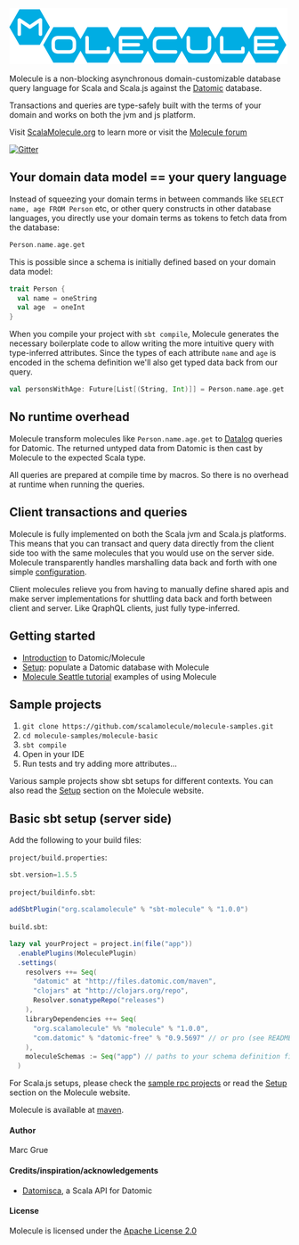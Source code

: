 ![](project/resources/Molecule-logo.png)

Molecule is a non-blocking asynchronous domain-customizable database query language for Scala and Scala.js against the [Datomic][datomic] database.

Transactions and queries are type-safely built with the terms of your domain and works on both the jvm and js platform.

Visit [ScalaMolecule.org](http://ScalaMolecule.org) to learn more or visit the [Molecule forum](https://groups.google.com/forum/#!forum/molecule-dsl)

[![Gitter](https://badges.gitter.im/scalamolecule/Lobby.svg)](https://gitter.im/scalamolecule/Lobby?utm_source=badge&utm_medium=badge&utm_campaign=pr-badge)


## Your domain data model == your query language

Instead of squeezing your domain terms in between commands like `SELECT name, age FROM Person` etc, or other query constructs in other database languages, you directly use your domain terms as tokens to fetch data from the database:

```scala
Person.name.age.get
```

This is possible since a schema is initially defined based on your domain data model:

```scala
trait Person {
  val name = oneString
  val age  = oneInt
}
```
When you compile your project with `sbt compile`, Molecule generates the necessary boilerplate code to allow writing the more intuitive query with type-inferred attributes. Since the types of each attribute `name` and `age` is encoded in the schema definition we'll also get typed data back from our query.

```scala
val personsWithAge: Future[List[(String, Int)]] = Person.name.age.get
```


## No runtime overhead
Molecule transform molecules like `Person.name.age.get` to [Datalog](https://docs.datomic.com/on-prem/query.html) queries for Datomic. The returned untyped data from Datomic is then cast by Molecule to the expected Scala type.

All queries are prepared at compile time by macros. So there is no overhead at runtime when running the queries.


## Client transactions and queries

Molecule is fully implemented on both the Scala jvm and Scala.js platforms. This means that you can transact and query data directly from the client side too with the same molecules that you would use on the server side. Molecule transparently handles marshalling data back and forth with one simple [configuration](). 

Client molecules relieve you from having to manually define shared apis and make server implementations for shuttling data back and forth between client and server. Like QraphQL clients, just fully type-inferred.


## Getting started

- [Introduction](http://www.scalamolecule.org/intro/) to Datomic/Molecule
- [Setup][setup]: populate a Datomic database with Molecule
- [Molecule Seattle tutorial](http://www.scalamolecule.org/community/seattle/) examples of using Molecule


## Sample projects

1. `git clone https://github.com/scalamolecule/molecule-samples.git`
2. `cd molecule-samples/molecule-basic`
3. `sbt compile`
4. Open in your IDE
5. Run tests and try adding more attributes...

Various sample projects show sbt setups for different contexts. You can also read the [Setup][setup] section on the Molecule website. 


## Basic sbt setup (server side)

Add the following to your build files:

`project/build.properties`:

```scala
sbt.version=1.5.5
```

`project/buildinfo.sbt`:

```scala
addSbtPlugin("org.scalamolecule" % "sbt-molecule" % "1.0.0")
```

`build.sbt`:

```scala
lazy val yourProject = project.in(file("app"))
  .enablePlugins(MoleculePlugin)
  .settings(
    resolvers ++= Seq(
      "datomic" at "http://files.datomic.com/maven",
      "clojars" at "http://clojars.org/repo",
      Resolver.sonatypeRepo("releases")
    ),
    libraryDependencies ++= Seq(
      "org.scalamolecule" %% "molecule" % "1.0.0",
      "com.datomic" % "datomic-free" % "0.9.5697" // or pro (see README_pro)
    ),
    moleculeSchemas := Seq("app") // paths to your schema definition files...
  )
```

For Scala.js setups, please check the [sample rpc projects]() or read the [Setup][setup] section on the Molecule website.

Molecule is available at [maven]((https://repo1.maven.org/maven2/org/scalamolecule/)).


#### Author
Marc Grue


#### Credits/inspiration/acknowledgements
- [Datomisca](https://github.com/pellucidanalytics/datomisca), a Scala API for Datomic

#### License
Molecule is licensed under the [Apache License 2.0](http://en.wikipedia.org/wiki/Apache_license)

[datomic]: http://www.datomic.com
[setup]: http://www.scalamolecule.org/setup/